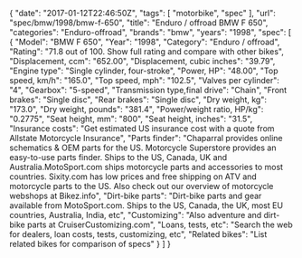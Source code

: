 {
    "date": "2017-01-12T22:46:50Z",
    "tags": [
        "motorbike",
        "spec"
    ],
    "url": "spec\/bmw\/1998\/bmw-f-650",
    "title": "Enduro \/ offroad BMW F 650",
    "categories": "Enduro-offroad",
    "brands": "bmw",
    "years": "1998",
    "spec": [
        {
            "Model": "BMW F 650",
            "Year": "1998",
            "Category": "Enduro \/ offroad",
            "Rating": "71.8 out of 100. Show full rating and compare with other bikes",
            "Displacement, ccm": "652.00",
            "Displacement, cubic inches": "39.79",
            "Engine type": "Single cylinder, four-stroke",
            "Power, HP": "48.00",
            "Top speed, km\/h": "165.0",
            "Top speed, mph": "102.5",
            "Valves per cylinder": "4",
            "Gearbox": "5-speed",
            "Transmission type,final drive": "Chain",
            "Front brakes": "Single disc",
            "Rear brakes": "Single disc",
            "Dry weight, kg": "173.0",
            "Dry weight, pounds": "381.4",
            "Power\/weight ratio, HP\/kg": "0.2775",
            "Seat height, mm": "800",
            "Seat height, inches": "31.5",
            "Insurance costs": "Get estimated US insurance cost with a quote from Allstate Motorcycle Insurance",
            "Parts finder": "Chaparral provides online schematics & OEM parts for the US.   Motorcycle Superstore provides an easy-to-use parts finder. Ships to the US, Canada, UK and Australia.MotoSport.com ships motorcycle parts and accessories to most countries.    Sixity.com has low prices and free shipping on ATV and motorcycle parts to the US. Also check out our overview of motorcycle webshops at Bikez.info",
            "Dirt-bike parts": "Dirt-bike parts and gear available from MotoSport.com. Ships to the US, Canada, the UK, most EU countries, Australia, India, etc",
            "Customizing": "Also adventure and dirt-bike parts at CruiserCustomizing.com",
            "Loans, tests, etc": "Search the web for dealers, loan costs, tests, customizing, etc",
            "Related bikes": "List related bikes for comparison of specs"
        }
    ]
}